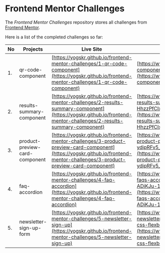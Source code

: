 # Frontend Mentor Challenges

The _Frontend Mentor Challenges_ repository stores all challenges from [Frontend Mentor](https://www.frontendmentor.io).

Here is a list of the completed challenges so far:

| **No** | **Projects** | **Live Site** | **Solution Page** |
| --- | --- | --- | --- |
| 1. | qr-code-component | [https://yogskr.github.io/frontend-mentor-challenges/1-qr-code-component](https://yogskr.github.io/frontend-mentor-challenges/1-qr-code-component) | [https://www.frontendmentor.io/solutions/qr-code-component-using-tailwind-css-AMUu2xwe7W](https://www.frontendmentor.io/solutions/qr-code-component-using-tailwind-css-AMUu2xwe7W) |
| 2. | results-summary-component | [https://yogskr.github.io/frontend-mentor-challenges/2-results-summary-component](https://yogskr.github.io/frontend-mentor-challenges/2-results-summary-component) | [https://www.frontendmentor.io/solutions/responsive-results-summary-component-using-flexbox-HhzzPfCIxd](https://www.frontendmentor.io/solutions/responsive-results-summary-component-using-flexbox-HhzzPfCIxd) |
| 3. | product-preview-card-component | [https://yogskr.github.io/frontend-mentor-challenges/3-product-preview-card-component](https://yogskr.github.io/frontend-mentor-challenges/3-product-preview-card-component) | [https://www.frontendmentor.io/solutions/responsive-product-preview-card-component-using-flexbox-ydipRFv5_Y](https://www.frontendmentor.io/solutions/responsive-product-preview-card-component-using-flexbox-ydipRFv5_Y) |
| 4. | faq-accordion | [https://yogskr.github.io/frontend-mentor-challenges/4-faq-accordion](https://yogskr.github.io/frontend-mentor-challenges/4-faq-accordion) | [https://www.frontendmentor.io/solutions/responsive-faqs-accordion-using-flexbox-and-javascript-ADiKJu-1m0](https://www.frontendmentor.io/solutions/responsive-faqs-accordion-using-flexbox-and-javascript-ADiKJu-1m0) |
| 5. | newsletter-sign-up-form | [https://yogskr.github.io/frontend-mentor-challenges/5-newsletter-sign-up](https://yogskr.github.io/frontend-mentor-challenges/5-newsletter-sign-up) | [https://www.frontendmentor.io/solutions/responsive-newsletter-sign-up-using-vanilla-javascript-and-css-flexbox-1dg0qxxaRt](https://www.frontendmentor.io/solutions/responsive-newsletter-sign-up-using-vanilla-javascript-and-css-flexbox-1dg0qxxaRt) |